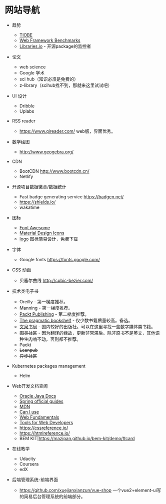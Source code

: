 # 网站导航

- 趋势
  - [TIOBE](https://www.tiobe.com/tiobe-index/) 
  - [Web Framework Benchmarks](https://www.techempower.com/benchmarks/#section=test&runid=9d5522a6-2917-467a-9d7a-8c0f6a8ed790)
  - [Libraries.io](https://libraries.io/) - 开源package的监控者
  
- 论文
  - web science
  - Google 学术
  - sci hub（知识必须是免费的）
  - z-library（scihub找不到，那就来这里试试吧）

- UI 设计
  - Dribble
  - Uplabs

- RSS reader
  - https://www.qireader.com/ web版，界面优秀。

- 数学绘图
  
  - http://www.geogebra.org/
  
- CDN
  
  - BootCDN http://www.bootcdn.cn/
  - Netlify
  
  
- 开源项目数据徽章/数据统计
  - Fast badge generating service https://badgen.net/
  - https://shields.io/
  - wakatime

- 图标

  - [Font  Awesome](https://fontawesome.com/) 
  - [Material Design Icons](http://google.github.io/material-design-icons/)
  - [logo](https://logo.com/) 图标简易设计，免费下载

- 字体
  
  - Google fonts https://fonts.google.com/
  
- CSS 动画
  
  - 贝塞尔曲线 http://cubic-bezier.com/
  
- 技术类电子书
  - Oreilly - 第一梯度推荐。
  - Manning - 第一梯度推荐。
  - [Packt Publishing](https://www.packtpub.com/) - 第二梯度推荐。
  - [The pragmatic bookshelf](https://pragprog.com/) - 仅少数书籍质量较高。备选。
  - [文泉书局](https://wqbook.wqxuetang.com/) - 国内较好的出版社。可以在这里寻找一些数字媒体类书籍。
  - ~~图灵社区~~ - 因为翻译的缘故，更新非常滞后。除非原书不是英文，其他语种生肉啃不动，否则都不推荐。
  - ~~Packt~~
  - ~~Leanpub~~
  - ~~异步社区~~

- Kubernetes packages management
  
  - Helm
  
- Web开发文档查阅

  - [Oracle Java Docs](https://docs.oracle.com/en/java/index.html)
  - [Spring official guides](https://spring.io/guides)
  - [MDN](https://developer.mozilla.org/zh-CN/docs/Web)
  - [Can I use](http://caniuse.com/) 
  - [Web Fundamentals](https://developers.google.com/web) 
  - [Tools for Web Developers](https://developers.google.com/web/tools) 
  - https://cssreference.io/ 
  - https://htmlreference.io/
  - BEM KIT|https://mazipan.github.io/bem-kit/demo/#card
  
- 在线教学

  - Udacity 
  - Coursera 
  - edX 

- 后端管理系统-前端界面
  - https://github.com/xuejianxianzun/vue-shop 一个vue2+element-ui写的简易后台管理系统的前端部分。